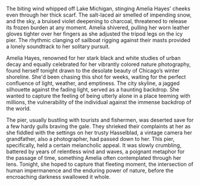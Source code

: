 The biting wind whipped off Lake Michigan, stinging Amelia Hayes' cheeks even through her thick scarf. The salt-laced air smelled of impending snow, and the sky, a bruised violet deepening to charcoal, threatened to release its frozen burden at any moment. Amelia shivered, pulling her worn leather gloves tighter over her fingers as she adjusted the tripod legs on the icy pier. The rhythmic clanging of sailboat rigging against their masts provided a lonely soundtrack to her solitary pursuit.

Amelia Hayes, renowned for her stark black and white studies of urban decay and equally celebrated for her vibrantly colored nature photography, found herself tonight drawn to the desolate beauty of Chicago’s winter shoreline. She'd been chasing this shot for weeks, waiting for the perfect confluence of light, weather, and emptiness. The city skyline, a jagged silhouette against the fading light, served as a haunting backdrop. She wanted to capture the feeling of being utterly alone in a place teeming with millions, the vulnerability of the individual against the immense backdrop of the world.

The pier, usually bustling with tourists and fishermen, was deserted save for a few hardy gulls braving the gale. They shrieked their complaints at her as she fiddled with the settings on her trusty Hasselblad, a vintage camera her grandfather, also a photographer, had passed down to her. This pier, specifically, held a certain melancholic appeal. It was slowly crumbling, battered by years of relentless wind and waves, a poignant metaphor for the passage of time, something Amelia often contemplated through her lens. Tonight, she hoped to capture that fleeting moment, the intersection of human impermanence and the enduring power of nature, before the encroaching darkness swallowed it whole.

